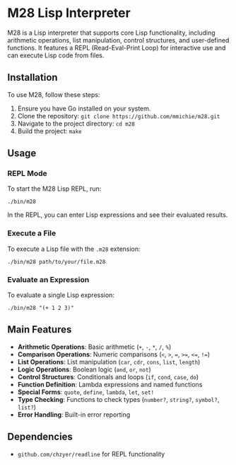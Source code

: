 # M28 Lisp Interpreter

M28 is a Lisp interpreter that supports core Lisp functionality, including
arithmetic operations, list manipulation, control structures, and user-defined
functions. It features a REPL (Read-Eval-Print Loop) for interactive use and can
execute Lisp code from files.

## Installation

To use M28, follow these steps:

1. Ensure you have Go installed on your system.
2. Clone the repository: `git clone https://github.com/mmichie/m28.git`
3. Navigate to the project directory: `cd m28`
4. Build the project: `make`

## Usage

### REPL Mode

To start the M28 Lisp REPL, run:

```
./bin/m28
```

In the REPL, you can enter Lisp expressions and see their evaluated results.

### Execute a File

To execute a Lisp file with the `.m28` extension:

```
./bin/m28 path/to/your/file.m28
```

### Evaluate an Expression

To evaluate a single Lisp expression:

```
./bin/m28 "(+ 1 2 3)"
```

## Main Features

- **Arithmetic Operations**: Basic arithmetic (`+`, `-`, `*`, `/`, `%`)
- **Comparison Operations**: Numeric comparisons (`<`, `>`, `=`, `>=`, `<=`, `!=`)
- **List Operations**: List manipulation (`car`, `cdr`, `cons`, `list`, `length`)
- **Logic Operations**: Boolean logic (`and`, `or`, `not`)
- **Control Structures**: Conditionals and loops (`if`, `cond`, `case`, `do`)
- **Function Definition**: Lambda expressions and named functions
- **Special Forms**: `quote`, `define`, `lambda`, `let`, `set!`
- **Type Checking**: Functions to check types (`number?`, `string?`, `symbol?`, `list?`)
- **Error Handling**: Built-in error reporting

## Dependencies

- `github.com/chzyer/readline` for REPL functionality
